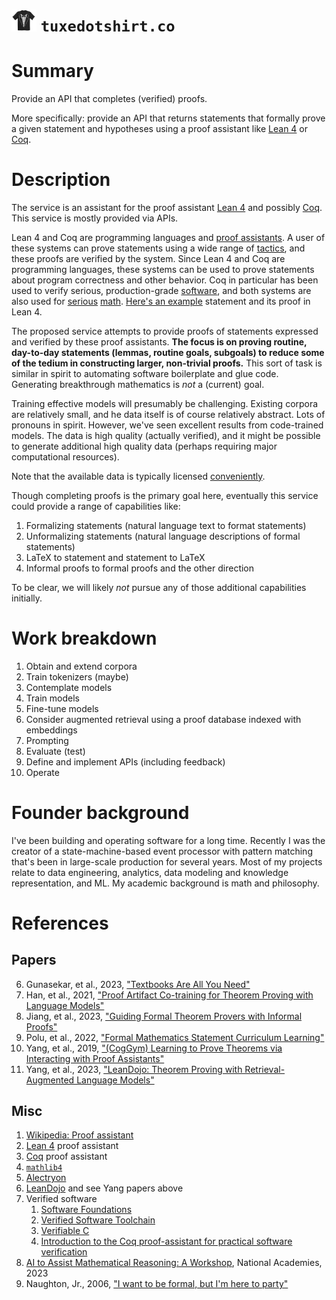# <img src="https://github.com/jsmorph/tuxedotshirt/blob/main/doc/shirt.png?raw=true" width="40"> `tuxedotshirt.co`

# Summary

Provide an API that completes (verified) proofs.

More specifically: provide an API that returns statements that formally prove 
a given statement and hypotheses using a proof assistant like [Lean 4](https://github.com/leanprover/lean4) or [Coq](https://coq.inria.fr/).

# Description

The service is an assistant for the proof assistant [Lean 4](https://github.com/leanprover/lean4) and possibly [Coq](https://coq.inria.fr/).  This service is mostly provided via APIs.

Lean 4 and Coq are programming languages and [proof assistants](https://en.wikipedia.org/wiki/Proof_assistant).  A user of these systems
can prove statements using a wide range of [tactics](https://coq.inria.fr/refman/proof-engine/tactics.html), and
these proofs are verified by the system.  Since Lean 4 and Coq are programming languages, these systems can be used to prove
statements about program correctness and other behavior. Coq in particular has been used to verify serious, production-grade [software](https://en.wikipedia.org/wiki/CompCert), and both systems are also used for [serious](https://xenaproject.wordpress.com/2020/12/05/liquid-tensor-experiment/) [math](https://github.com/leanprover-community/mathlib4).  [Here's an example](https://github.com/leanprover-community/mathlib4/blob/master/Mathlib/LinearAlgebra/Matrix/Nondegenerate.lean#L49-L67) statement and its proof in Lean 4.

The proposed service attempts to provide proofs of statements expressed and verified by these proof assistants.  **The focus is on proving routine, day-to-day statements (lemmas, routine goals, subgoals) to reduce some of the tedium in constructing larger, non-trivial proofs.**  This sort of task is similar in spirit to automating software boilerplate and glue code.  Generating breakthrough mathematics is _not_ a (current) goal.

Training effective models will presumably be challenging. Existing corpora are relatively small, and he data itself is of course relatively abstract.  Lots of pronouns in spirit.  However, we've seen excellent results from code-trained models.  The data is high quality (actually verified), and it might be possible to generate additional high quality data (perhaps requiring major computational resources).

Note that the available data is typically licensed [conveniently](https://github.com/leanprover-community/mathlib4/blob/master/LICENSE).

Though completing proofs is the primary goal here, eventually this service could provide a range of capabilities like:

1. Formalizing statements (natural language text to format statements)
2. Unformalizing statements (natural language descriptions of formal statements)
3. LaTeX to statement and statement to LaTeX
4. Informal proofs to formal proofs and the other direction

To be clear, we will likely _not_ pursue any of those additional capabilities initially.
   
# Work breakdown

1. Obtain and extend corpora
2. Train tokenizers (maybe)
3. Contemplate models
4. Train models
5. Fine-tune models
6. Consider augmented retrieval using a proof database indexed with embeddings
7. Prompting
8. Evaluate (test)
9. Define and implement APIs (including feedback)
10. Operate

# Founder background

I've been building and operating software for a long time.  Recently I was the creator of a state-machine-based event processor with  pattern matching that's been in large-scale production for several years.  Most of my projects relate to data engineering, analytics, data modeling and knowledge representation, and ML.  My academic background is math and philosophy.
   
# References


## Papers
6. Gunasekar, et al., 2023, ["Textbooks Are All You Need"](https://arxiv.org/abs/2306.11644)
7. Han, et al., 2021, ["Proof Artifact Co-training for Theorem Proving with Language Models"](https://arxiv.org/abs/2102.06203)
8. Jiang, et al., 2023, ["Guiding Formal Theorem Provers with Informal Proofs"](https://arxiv.org/pdf/2210.12283.pdf)
9. Polu, et al., 2022, ["Formal Mathematics Statement Curriculum Learning"](https://arxiv.org/pdf/2202.01344)
10. Yang, et al., 2019, ["(CogGym) Learning to Prove Theorems via Interacting with Proof Assistants"](https://arxiv.org/abs/1905.09381)
9. Yang, et al., 2023, ["LeanDojo: Theorem Proving with Retrieval-Augmented Language Models"](https://arxiv.org/abs//2306.15626)

## Misc 
1. [Wikipedia: Proof assistant](https://en.wikipedia.org/wiki/Proof_assistant)
1. [Lean 4](https://github.com/leanprover/lean4) proof assistant
2. [Coq](https://coq.inria.fr/) proof assistant
3. [`mathlib4`](https://github.com/leanprover-community/mathlib4)
4. [Alectryon](https://github.com/cpitclaudel/alectryon)
5. [LeanDojo](https://leandojo.org/) and see Yang papers above
6. Verified software
    1. [Software Foundations](https://softwarefoundations.cis.upenn.edu/)
    2. [Verified Software Toolchain](https://vst.cs.princeton.edu/)
    3. [Verifiable C](https://softwarefoundations.cis.upenn.edu/current/vc-current/Verif_sumarray.html)
    4. [Introduction to the Coq proof-assistant for practical software verification](https://www.lri.fr/~paulin/LASER/course-notes.pdf)
11. [AI to Assist Mathematical Reasoning: A Workshop](https://www.nationalacademies.org/event/06-12-2023/ai-to-assist-mathematical-reasoning-a-workshop), National Academies, 2023
12. Naughton, Jr., 2006, ["I want to be formal, but I'm here to party"](https://youtu.be/XW9_V9O3L1A)

